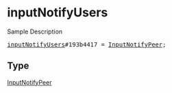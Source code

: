# inputNotifyUsers

Sample Description

<pre>
<a href="../constructor/inputNotifyUsers.md">inputNotifyUsers</a>#193b4417 = <a href="../type/InputNotifyPeer.md">InputNotifyPeer</a>;</pre>

## Type

<a href="../type/InputNotifyPeer.md">InputNotifyPeer</a>
